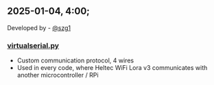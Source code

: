 ## 2025-01-04, 4:00;
 
Developed by - [@szg1](https://www.github.com/szg1) 
### [virtualserial.py](virtualserial.py)
 - Custom communication protocol, 4 wires
 - Used in every code, where Heltec WiFi Lora v3 communicates with another microcontroller / RPi
